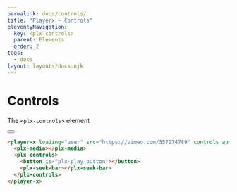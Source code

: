 ```yaml
---
permalink: docs/controls/
title: "Playerx - Controls"
eleventyNavigation:
  key: <plx-controls>
  parent: Elements
  order: 2
tags:
  - docs
layout: layouts/docs.njk
---
```


# Controls

The `<plx-controls>` element 

<div class="w-4/5 relative bg-black">
  <player-x loading="user" controls autoplay>
    <plx-media></plx-media>
    <plx-controls>
      <button is="plx-play-button"></button>
      <plx-seek-bar></plx-seek-bar>
    </plx-controls>
  </player-x>
</div>

```html
<player-x loading="user" src="https://vimeo.com/357274789" controls autoplay>
  <plx-media></plx-media>
  <plx-controls>
    <button is="plx-play-button"></button>
    <plx-seek-bar></plx-seek-bar>
  </plx-controls>
</player-x>
```

